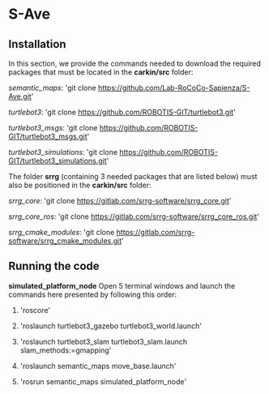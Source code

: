 # S-Ave

## Installation
In this section, we provide the commands needed to download the required packages that must be located in the **carkin/src** folder:

*semantic_maps*: 'git clone https://github.com/Lab-RoCoCo-Sapienza/S-Ave.git'

*turtlebot3*: 'git clone https://github.com/ROBOTIS-GIT/turtlebot3.git'

*turtlebot3_msgs*: 'git clone https://github.com/ROBOTIS-GIT/turtlebot3_msgs.git'

*turtlebot3_simulations*: 'git clone https://github.com/ROBOTIS-GIT/turtlebot3_simulations.git'


The folder **srrg** (containing 3 needed packages that are listed below) must also be positioned in the **carkin/src** folder:

*srrg_core*: 'git clone https://gitlab.com/srrg-software/srrg_core.git'

*srrg_core_ros*: 'git clone https://gitlab.com/srrg-software/srrg_core_ros.git'

*srrg_cmake_modules*: 'git clone https://gitlab.com/srrg-software/srrg_cmake_modules.git'

## Running the code
**simulated_platform_node**
Open 5 terminal windows and launch the commands here presented by following this order:

  1. 'roscore'
  
  2. 'roslaunch turtlebot3_gazebo turtlebot3_world.launch'
  
  3. 'roslaunch turtlebot3_slam turtlebot3_slam.launch slam_methods:=gmapping'
  
  4. 'roslaunch semantic_maps move_base.launch'
  
  5. 'rosrun semantic_maps simulated_platform_node'
  
